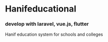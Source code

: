 # Hanifeducational
### develop with laravel, vue.js, flutter
Hanif education system for schools and colleges

